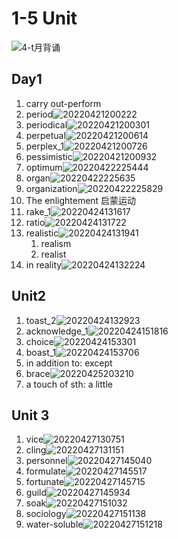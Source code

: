 # 1-5 Unit

![4-t月背诵](https://raw.githubusercontent.com/Logible/Image/main/note_image/4-t月背诵.png)

## Day1

1. carry out-perform
2. period![20220421200222](https://raw.githubusercontent.com/Logible/Image/main/note_image/20220421200222.png)
3. periodical![20220421200301](https://raw.githubusercontent.com/Logible/Image/main/note_image/20220421200301.png)
4. perpetual![20220421200614](https://raw.githubusercontent.com/Logible/Image/main/note_image/20220421200614.png)
5. perplex_1![20220421200726](https://raw.githubusercontent.com/Logible/Image/main/note_image/20220421200726.png)
6. pessimistic![20220421200932](https://raw.githubusercontent.com/Logible/Image/main/note_image/20220421200932.png)
7. optimum![20220422225444](https://raw.githubusercontent.com/Logible/Image/main/note_image/20220422225444.png)
8. organ![20220422225635](https://raw.githubusercontent.com/Logible/Image/main/note_image/20220422225635.png)
9. organization![20220422225829](https://raw.githubusercontent.com/Logible/Image/main/note_image/20220422225829.png)
10. The enlightement 启蒙运动
11. rake_1![20220424131617](https://raw.githubusercontent.com/Logible/Image/main/note_image/20220424131617.png)
12. ratio![20220424131722](https://raw.githubusercontent.com/Logible/Image/main/note_image/20220424131722.png)
13. realistic![20220424131941](https://raw.githubusercontent.com/Logible/Image/main/note_image/20220424131941.png)
    1. realism
    2. realist
14. in reality![20220424132224](https://raw.githubusercontent.com/Logible/Image/main/note_image/20220424132224.png)

## Unit2

1. toast_2![20220424132923](https://raw.githubusercontent.com/Logible/Image/main/note_image/20220424132923.png)
2. acknowledge_1![20220424151816](https://raw.githubusercontent.com/Logible/Image/main/note_image/20220424151816.png)
3. choice![20220424153301](https://raw.githubusercontent.com/Logible/Image/main/note_image/20220424153301.png)
4. boast_1![20220424153706](https://raw.githubusercontent.com/Logible/Image/main/note_image/20220424153706.png)
5. in addition to: except
6. brace![20220425203210](https://raw.githubusercontent.com/Logible/Image/main/note_image/20220425203210.png)
7. a touch of sth: a little

## Unit 3

1. vice![20220427130751](https://raw.githubusercontent.com/Logible/Image/main/note_image/20220427130751.png)
2. cling![20220427131151](https://raw.githubusercontent.com/Logible/Image/main/note_image/20220427131151.png)
3. personnel![20220427145040](https://raw.githubusercontent.com/Logible/Image/main/note_image/20220427145040.png)
4. formulate![20220427145517](https://raw.githubusercontent.com/Logible/Image/main/note_image/20220427145517.png)
5. fortunate![20220427145715](https://raw.githubusercontent.com/Logible/Image/main/note_image/20220427145715.png)
6. guild![20220427145934](https://raw.githubusercontent.com/Logible/Image/main/note_image/20220427145934.png)
7. soak![20220427151032](https://raw.githubusercontent.com/Logible/Image/main/note_image/20220427151032.png)
8. sociology![20220427151138](https://raw.githubusercontent.com/Logible/Image/main/note_image/20220427151138.png)
9. water-soluble![20220427151218](https://raw.githubusercontent.com/Logible/Image/main/note_image/20220427151218.png)
